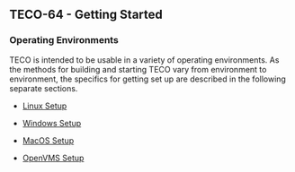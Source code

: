 ## TECO-64 - Getting Started

### Operating Environments

TECO is intended to be usable in a variety of operating environments.
As the methods for building and starting TECO vary from environment to
environment, the specifics for getting set up are described in the
following separate sections.

- [Linux Setup](linux.md)

- [Windows Setup](windows.md)

- [MacOS Setup](macos.md)

- [OpenVMS Setup](openvms.md)

